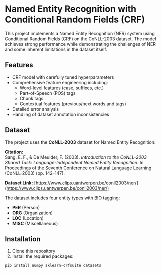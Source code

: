 # Named Entity Recognition with Conditional Random Fields (CRF)

This project implements a Named Entity Recognition (NER) system using Conditional Random Fields (CRF) on the CoNLL-2003 dataset. The model achieves strong performance while demonstrating the challenges of NER and some inherent limitations in the dataset itself.

## Features

- CRF model with carefully tuned hyperparameters
- Comprehensive feature engineering including:
  - Word-level features (case, suffixes, etc.)
  - Part-of-Speech (POS) tags
  - Chunk tags
  - Contextual features (previous/next words and tags)
- Detailed error analysis
- Handling of dataset annotation inconsistencies

## Dataset

The project uses the **CoNLL-2003** dataset for Named Entity Recognition:

**Citation:**  
Sang, E. F., & De Meulder, F. (2003). *Introduction to the CoNLL-2003 Shared Task: Language-Independent Named Entity Recognition.* In Proceedings of the Seventh Conference on Natural Language Learning (CoNLL-2003) (pp. 142–147).  

**Dataset Link:** [https://www.clips.uantwerpen.be/conll2003/ner/](https://www.clips.uantwerpen.be/conll2003/ner/)  

The dataset includes four entity types with BIO tagging:
- **PER** (Person)  
- **ORG** (Organization)  
- **LOC** (Location)  
- **MISC** (Miscellaneous)

## Installation

1. Clone this repository
2. Install the required packages:
```bash
pip install numpy sklearn-crfsuite datasets
